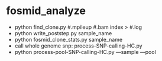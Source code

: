 fosmid_analyze
==============

* python find_clone.py #.mpileup #.bam index > #.log
* python write_poststep.py sample_name
* python fosmid_clone_stats.py sample_name
* call whole genome snp: process-SNP-calling-HC.py
* python process-pool-SNP-calling-HC.py —sample —pool


